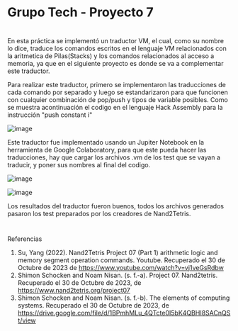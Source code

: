 # Grupo Tech - Proyecto 7
#
En esta práctica se implementó un traductor VM, el cual, como su nombre lo dice, traduce los comandos escritos en el lenguaje VM relacionados con la aritmetica de Pilas(Stacks) y los comandos relacionados al acceso a memoria, ya que en el siguiente proyecto es donde se va a complementar este traductor.

Para realizar este traductor, primero se implementaron las traducciones de cada comando por separado y luego se estandarizaron para que funcionen con cualquier combinación de pop/push y tipos de variable posibles. Como se muestra acontinuación el codigo en el lenguaje Hack Assembly para la instrucción "push constant i"

![image](https://github.com/Mirr1s/tech.github.io/assets/113645885/e8a39923-7cd5-42e9-ac3e-138fc50f7ecb)

Este traductor fue implementado usando un Jupiter Notebook en la herramienta de Google Colaboratory, para que este pueda hacer las traducciones, hay que cargar los archivos .vm de los test que se vayan a traducir, y poner sus nombres al final del codigo.

![image](https://github.com/Mirr1s/tech.github.io/assets/113645885/6c7429a9-8008-4462-8cc8-f9791904ef3d)

![image](https://github.com/Mirr1s/tech.github.io/assets/113645885/89953fbf-2d83-4e34-b64c-1c65d133702f)

Los resultados del traductor fueron buenos, todos los archivos generados pasaron los test preparados por los creadores de Nand2Tetris.


#
Referencias
1. Su, Yang (2022). Nand2Tetris Project 07 (Part 1) arithmetic logic and memory segment operation commands. Youtube. Recuperado el 30 de Octubre de 2023 de https://www.youtube.com/watch?v=vj1veGsRdbw
2. Shimon Schocken and Noam Nisan. (s. f.-a). Project 07. Nand2tetris. Recuperado el 30 de Octubre de 2023, de https://www.nand2tetris.org/project07
3. Shimon Schocken and Noam Nisan. (s. f.-b). The elements of computing systems. Recuperado el 30 de Octubre de 2023, de https://drive.google.com/file/d/1BPmhMLu_4QTcte0I5bK4QBHI8SACnQSt/view
